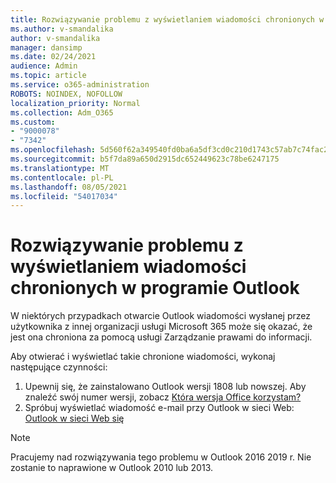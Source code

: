 ```yaml
---
title: Rozwiązywanie problemu z wyświetlaniem wiadomości chronionych w programie Outlook
ms.author: v-smandalika
author: v-smandalika
manager: dansimp
ms.date: 02/24/2021
audience: Admin
ms.topic: article
ms.service: o365-administration
ROBOTS: NOINDEX, NOFOLLOW
localization_priority: Normal
ms.collection: Adm_O365
ms.custom:
- "9000078"
- "7342"
ms.openlocfilehash: 5d560f62a349540fd0ba6a5df3cd0c210d1743c57ab7c74fac2967a90be23c80
ms.sourcegitcommit: b5f7da89a650d2915dc652449623c78be6247175
ms.translationtype: MT
ms.contentlocale: pl-PL
ms.lasthandoff: 08/05/2021
ms.locfileid: "54017034"
---
```

# <a name="fix-problem-viewing-protected-message-in-outlook"></a>Rozwiązywanie problemu z wyświetlaniem wiadomości chronionych w programie Outlook

W niektórych przypadkach otwarcie Outlook wiadomości wysłanej przez użytkownika z innej organizacji usługi Microsoft 365 może się okazać, że jest ona chroniona za pomocą usługi Zarządzanie prawami do informacji.

Aby otwierać i wyświetlać takie chronione wiadomości, wykonaj następujące czynności:

1. Upewnij się, że zainstalowano Outlook wersji 1808 lub nowszej. Aby znaleźć swój numer wersji, zobacz [Która wersja Office korzystam?](https://support.microsoft.com/office/about-office-what-version-of-office-am-i-using-932788b8-a3ce-44bf-bb09-e334518b8b19)
2. Spróbuj wyświetlać wiadomość e-mail przy Outlook w sieci Web: [Outlook w sieci Web się](https://outlook.office365.com/mail/inbox)

> [!NOTE]
> Pracujemy nad rozwiązywania tego problemu w Outlook 2016 2019 r. Nie zostanie to naprawione w Outlook 2010 lub 2013.
